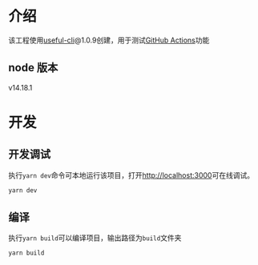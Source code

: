 # 介绍

该工程使用[useful-cli](https://github.com/yucheng1207/useful-cli)@1.0.9创建，用于测试[GitHub Actions](https://docs.github.com/cn/actions/quickstart)功能

## node 版本

v14.18.1

# 开发

## 开发调试

执行`yarn dev`命令可本地运行该项目，打开[http://localhost:3000](http://localhost:3000)可在线调试。

```bash
yarn dev
```

## 编译

执行`yarn build`可以编译项目，输出路径为`build`文件夹

```bash
yarn build
```
